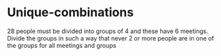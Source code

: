 # Unique-combinations
28 people must be divided into groups of 4 and these have 6 meetings. Divide the groups in such a way that never 2 or more people are in one of the groups for all meetings and groups
